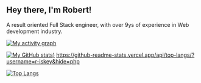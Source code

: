 ## Hey there, I'm Robert!
A result oriented Full Stack engineer, with over 9ys of experience in Web development industry.

[![My activity graph](https://activity-graph.herokuapp.com/graph?username=r-iskey&theme=react-dark&hide_title=true&color=#58A6FF)](https://github.com/r-iskey/github-readme-activity-graph)


[![My GitHub stats](https://github-readme-stats.vercel.app/api?username=r-iskey&count_private=true&show_icons=true&theme=github_dark&include_all_commits=true&hide=contribs))](https://github.com/r-iskey/github-readme-stats)
https://github-readme-stats.vercel.app/api/top-langs/?username=r-iskey&hide=php

[![Top Langs](https://github-readme-stats.vercel.app/api/top-langs/?username=r-iskey&hide=phpa&layout=compact&theme=github_dark)](https://github.com/r-iskey/github-readme-stats)

